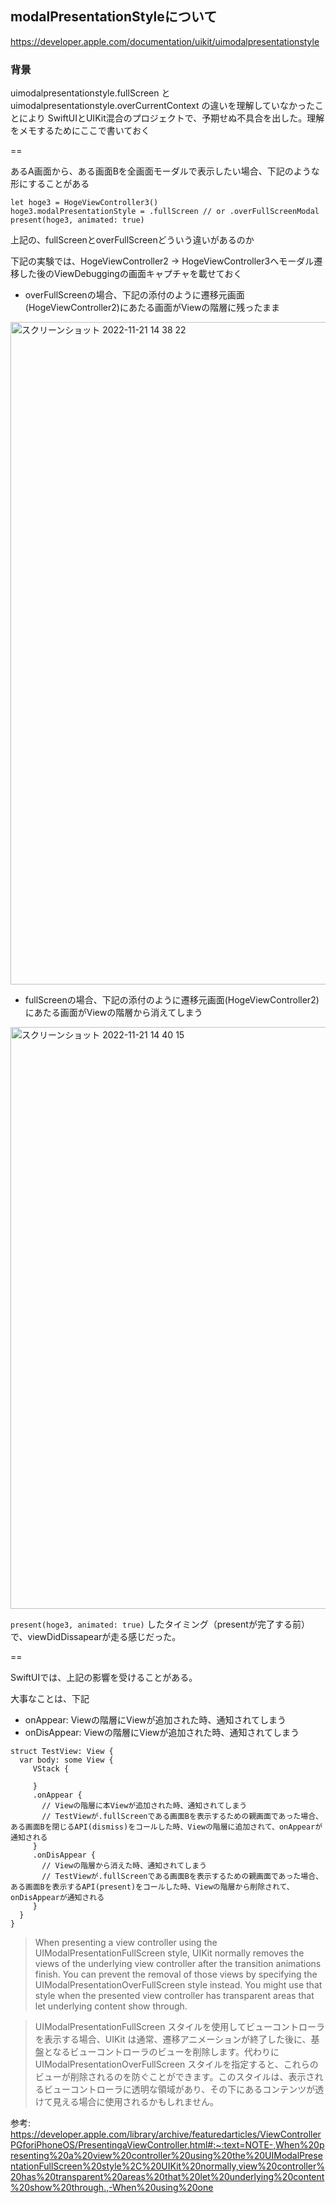 ## modalPresentationStyleについて

https://developer.apple.com/documentation/uikit/uimodalpresentationstyle

### 背景

uimodalpresentationstyle.fullScreen と uimodalpresentationstyle.overCurrentContext の違いを理解していなかったことにより
SwiftUIとUIKit混合のプロジェクトで、予期せぬ不具合を出した。理解をメモするためにここで書いておく

==

あるA画面から、ある画面Bを全画面モーダルで表示したい場合、下記のような形にすることがある

```
let hoge3 = HogeViewController3()
hoge3.modalPresentationStyle = .fullScreen // or .overFullScreenModal
present(hoge3, animated: true)
```

上記の、fullScreenとoverFullScreenどういう違いがあるのか

下記の実験では、HogeViewController2 → HogeViewController3へモーダル遷移した後のViewDebuggingの画面キャプチャを載せておく

- overFullScreenの場合、下記の添付のように遷移元画面(HogeViewController2)にあたる画面がViewの階層に残ったまま

<img width="1060" alt="スクリーンショット 2022-11-21 14 38 22" src="https://user-images.githubusercontent.com/16571394/202974993-f0c6bd3a-ce8e-42cc-a58d-355f6cb74f76.png">


- fullScreenの場合、下記の添付のように遷移元画面(HogeViewController2)にあたる画面がViewの階層から消えてしまう

<img width="931" alt="スクリーンショット 2022-11-21 14 40 15" src="https://user-images.githubusercontent.com/16571394/202974912-1c69a55f-1794-4fcd-b7b1-5bbe0c5fcac6.png">

`present(hoge3, animated: true)` したタイミング（presentが完了する前）で、viewDidDissapearが走る感じだった。

==

SwiftUIでは、上記の影響を受けることがある。

大事なことは、下記

- onAppear: Viewの階層にViewが追加された時、通知されてしまう
- onDisAppear: Viewの階層にViewが追加された時、通知されてしまう

```
struct TestView: View {
  var body: some View {
     VStack {
     
     }
     .onAppear {
       // Viewの階層に本Viewが追加された時、通知されてしまう
       // TestViewが.fullScreenである画面Bを表示するための親画面であった場合、ある画面Bを閉じるAPI(dismiss)をコールした時、Viewの階層に追加されて、onAppearが通知される
     }
     .onDisAppear {
       // Viewの階層から消えた時、通知されてしまう
       // TestViewが.fullScreenである画面Bを表示するための親画面であった場合、ある画面Bを表示するAPI(present)をコールした時、Viewの階層から削除されて、onDisAppearが通知される
     }
  }
}
```

> When presenting a view controller using the UIModalPresentationFullScreen style, UIKit normally removes the views of the underlying view controller after the transition animations finish. You can prevent the removal of those views by specifying the UIModalPresentationOverFullScreen style instead. You might use that style when the presented view controller has transparent areas that let underlying content show through.

> UIModalPresentationFullScreen スタイルを使用してビューコントローラを表示する場合、UIKit は通常、遷移アニメーションが終了した後に、基盤となるビューコントローラのビューを削除します。代わりに UIModalPresentationOverFullScreen スタイルを指定すると、これらのビューが削除されるのを防ぐことができます。このスタイルは、表示されるビューコントローラに透明な領域があり、その下にあるコンテンツが透けて見える場合に使用されるかもしれません。

参考: https://developer.apple.com/library/archive/featuredarticles/ViewControllerPGforiPhoneOS/PresentingaViewController.html#:~:text=NOTE-,When%20presenting%20a%20view%20controller%20using%20the%20UIModalPresentationFullScreen%20style%2C%20UIKit%20normally,view%20controller%20has%20transparent%20areas%20that%20let%20underlying%20content%20show%20through.,-When%20using%20one

